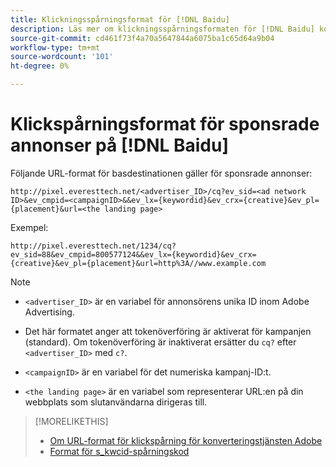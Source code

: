 ```yaml
---
title: Klickningsspårningsformat för [!DNL Baidu]
description: Läs mer om klickningsspårningsformaten för [!DNL Baidu] konton.
source-git-commit: cd461f73f4a70a5647844a6075ba1c65d64a9b04
workflow-type: tm+mt
source-wordcount: '101'
ht-degree: 0%

---
```


# Klickspårningsformat för sponsrade annonser på [!DNL Baidu]

Följande URL-format för basdestinationen gäller för sponsrade annonser:

`http://pixel.everesttech.net/<advertiser_ID>/cq?ev_sid=<ad network ID>&ev_cmpid=<campaignID>&&ev_lx={keywordid}&ev_crx={creative}&ev_pl={placement}&url=<the landing page>`

Exempel:

`http://pixel.everesttech.net/1234/cq?ev_sid=88&ev_cmpid=800577124&&ev_lx={keywordid}&ev_crx={creative}&ev_pl={placement}&url=http%3A//www.example.com`

>[!NOTE]
>
>* `<advertiser_ID>` är en variabel för annonsörens unika ID inom Adobe Advertising.
>
>* Det här formatet anger att tokenöverföring är aktiverat för kampanjen (standard). Om tokenöverföring är inaktiverat ersätter du `cq?` efter `<advertiser_ID>` med `c?`.
>
>* `<campaignID>` är en variabel för det numeriska kampanj-ID:t.
>
>* `<the landing page>` är en variabel som representerar URL:en på din webbplats som slutanvändarna dirigeras till.


>[!MORELIKETHIS]
>
>* [Om URL-format för klickspårning för konverteringstjänsten Adobe](formats-click-tracking-about.md)
>* [Format för s\_kwcid-spårningskod](skwcid-tracking-parameter.md)

